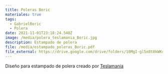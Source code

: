 ```yaml
---
title: Poleras Boric
materiales: true
tags:
  - GabrielBoric
  - Polera
date: 2021-11-01T23:18:24.548Z
image: /media/polera_teslamania_Boric.jpg
description: Estampado de polera
file: /media/estampado_poleras_Boric.pdf
file_external: https://drive.google.com/drive/folders/10MgI-gl5n0t8kWKcp05PaleIv-08i3Rr
---
```

<!--StartFragment-->

Diseño para estampado de polera creado por [Teslamania](https://www.instagram.com/teslamaniaestampados/?hl=es-la)

<!--EndFragment-->
